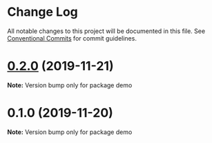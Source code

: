 # Change Log

All notable changes to this project will be documented in this file.
See [Conventional Commits](https://conventionalcommits.org) for commit guidelines.

# [0.2.0](https://github.com/waitingsong/npm-mono-base/compare/v0.1.0...v0.2.0) (2019-11-21)

**Note:** Version bump only for package demo





# 0.1.0 (2019-11-20)

**Note:** Version bump only for package demo
